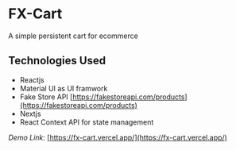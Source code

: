 # FX-Cart

A simple persistent cart for ecommerce

## Technologies Used

- Reactjs
- Material UI as UI framwork
- Fake Store API [https://fakestoreapi.com/products](https://fakestoreapi.com/products)
- Nextjs
- React Context API for state management

*Demo Link*: [https://fx-cart.vercel.app/](https://fx-cart.vercel.app/)

